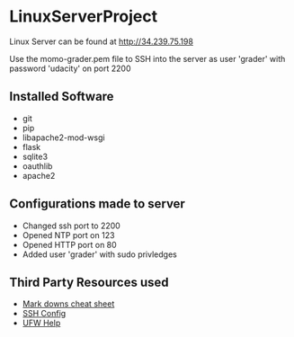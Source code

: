# LinuxServerProject

Linux Server can be found at http://34.239.75.198

Use the momo-grader.pem file to SSH into the server as user 'grader' with password 'udacity' on port 2200

## Installed Software
  * git
  * pip
  * libapache2-mod-wsgi
  * flask
  * sqlite3
  * oauthlib
  * apache2
 
 ## Configurations made to server
  * Changed ssh port to 2200
  * Opened NTP port on 123
  * Opened HTTP port on 80
  * Added user 'grader' with sudo privledges 
 
 ## Third Party Resources used
  * [Mark downs cheat sheet](https://github.com/tchapi/markdown-cheatsheet/blob/master/README.md)
  * [SSH Config](https://www.digitalocean.com/community/tutorials/how-to-tune-your-ssh-daemon-configuration-on-a-linux-vps)
  * [UFW Help](https://wiki.ubuntu.com/UncomplicatedFirewall#Basic_Usage)
 
 
